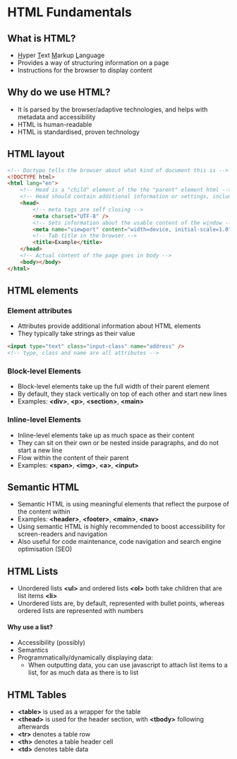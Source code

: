 # HTML Fundamentals

## What is HTML?

- <ins>H</ins>yper <ins>T</ins>ext <ins>M</ins>arkup <ins>L</ins>anguage
- Provides a way of structuring information on a page
- Instructions for the browser to display content

## Why do we use HTML?

- It is parsed by the browser/adaptive technologies, and helps with metadata and accessibility
- HTML is human-readable
- HTML is standardised, proven technology

## HTML layout

```html
<!-- Doctype tells the browser about what kind of document this is -->
<!DOCTYPE html>
<html lang="en">
	<!-- Head is a "child" element of the the "parent" element html -->
	<!-- Head should contain additional information or settings, including metadata -->
	<head>
		<!-- meta tags are self closing -->
		<meta charset="UTF-8" />
		<!-- Sets information about the usable content of the window -->
		<meta name="viewport" content="width=device, initial-scale=1.0" />
		<!-- Tab title in the browser -->
		<title>Example</title>
	</head>
	<!-- Actual content of the page goes in body -->
	<body></body>
</html>
```

## HTML elements

### Element attributes

- Attributes provide additional information about HTML elements
- They typically take strings as their value

```html
<input type="text" class="input-class" name="address" />
<!-- type, class and name are all attributes -->
```

### Block-level Elements

- Block-level elements take up the full width of their parent element
- By default, they stack vertically on top of each other and start new lines
- Examples: **\<div>**, **\<p>**, **\<section>**, **\<main>**

### Inline-level Elements

- Inline-level elements take up as much space as their content
- They can sit on their own or be nested inside paragraphs, and do not start a new line
- Flow within the content of their parent
- Examples: **\<span>**, **\<img>**, **\<a>**, **\<input>**

## Semantic HTML

- Semantic HTML is using meaningful elements that reflect the purpose of the content within
- Examples: **\<header>**, **\<footer>**, **\<main>**, **\<nav>**
- Using semantic HTML is highly recommended to boost accessibility for screen-readers and navigation
- Also useful for code maintenance, code navigation and search engine optimisation (SEO)

## HTML Lists

- Unordered lists **\<ul>** and ordered lists **\<ol>** both take children that are list items **\<li>**
- Unordered lists are, by default, represented with bullet points, whereas ordered lists are represented with numbers

#### Why use a list?

- Accessibility (possibly)
- Semantics
- Programmatically/dynamically displaying data:
  - When outputting data, you can use javascript to attach list items to a list, for as much data as there is to list

## HTML Tables

- **\<table>** is used as a wrapper for the table
- **\<thead>** is used for the header section, with **\<tbody>** following afterwards
- **\<tr>** denotes a table row
- **\<th>** denotes a table header cell
- **\<td>** denotes table data
